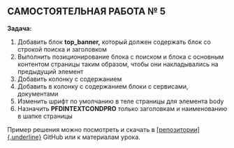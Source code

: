 ## **САМОСТОЯТЕЛЬНАЯ РАБОТА № 5**

**Задача:**

1.  Добавить блок **top_banner,** который должен содержать блок со строкой поиска и заголовком
2.  Выполнить позиционирование блока с поиском и блока с основным контентом страницы таким образом, чтобы они накладывались на предыдущий элемент
3.  Добавить колонку с содержанием
4.  Добавить в колонку с содержанием блоки с сервисами, документами
5.  Изменить шрифт по умолчанию в теле страницы для элемента body
6.  Назначить **PFDINTEXTCONDPRO** только заголовкам и наименованию в шапке страницы

Пример решения можно посмотреть и скачать в
[[репозитории]{.underline}](https://github.com/Vkiselev1984/GNIVC-Html-course/tree/task_5/my_project)
GitHub или к материалам урока.